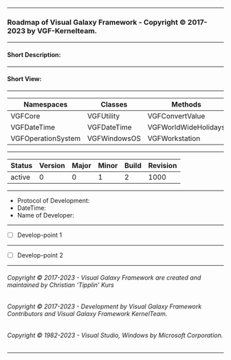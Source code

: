 ----
### Roadmap of Visual Galaxy Framework - Copyright © 2017-2023 by VGF-Kernelteam.
----
#### Short Description:
----
#### Short View:
----
| Namespaces | Classes | Methods |
| ---------- | ------- | ------- |
| VGFCore    | VGFUtility | VGFConvertValue |
| VGFDateTime | VGFDateTime | VGFWorldWideHolidays |
| VGFOperationSystem | VGFWindowsOS | VGFWorkstation |
----
| Status		| Version | Major | Minor | Build | Revision |
| --------- | ------- | ----- | ----- | ----- | -------- |
| active | 0 | 0 | 1 | 2 | 1000 | 1001 |
----
 - Protocol of Development:
 - DateTime:
 - Name of Developer:
----
 - [ ] Develop-point 1 
----
 - [ ] Develop-point 2 
----
###### Copyright © 2017-2023 - Visual Galaxy Framework are created and maintained by Christian 'Tipplin' Kurs
###### Copyright © 2017-2023 - Development by Visual Galaxy Framework Contributors and Visual Galaxy Framework KernelTeam.
###### Copyright © 1982-2023 - Visual Studio, Windows by Microsoft Corporation.
----
